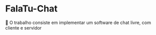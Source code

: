 # FalaTu-Chat
📓 O trabalho consiste em implementar um software de chat livre, com cliente e servidor

